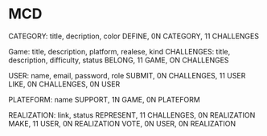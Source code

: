 # MCD

CATEGORY: title, decription, color
DEFINE, 0N CATEGORY, 11 CHALLENGES

Game: title, description, platform, realese, kind
CHALLENGES: title, description, difficulty, status
BELONG, 11 GAME, ON CHALLENGES

USER: name, email, password, role
SUBMIT, 0N CHALLENGES, 11 USER
LIKE, 0N CHALLENGES, 0N USER

PLATEFORM: name
SUPPORT, 1N GAME, 0N PLATEFORM

REALIZATION: link, status
REPRESENT, 11 CHALLENGES, 0N REALIZATION
MAKE, 11 USER, 0N REALIZATION
VOTE, 0N USER, 0N REALIZATION
